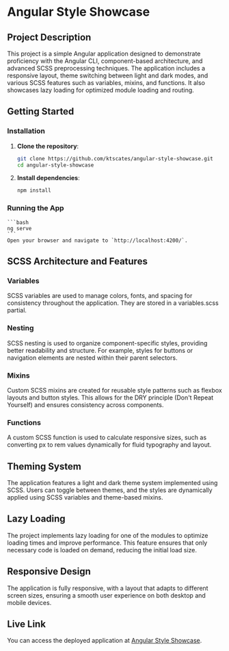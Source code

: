 # Angular Style Showcase

## Project Description

This project is a simple Angular application designed to demonstrate proficiency with the Angular CLI, component-based architecture, and advanced SCSS preprocessing techniques. The application includes a responsive layout, theme switching between light and dark modes, and various SCSS features such as variables, mixins, and functions. It also showcases lazy loading for optimized module loading and routing.

## Getting Started

### Installation

1. **Clone the repository**:

   ```bash
   git clone https://github.com/ktscates/angular-style-showcase.git
   cd angular-style-showcase
   ```

2. **Install dependencies**:

   ```bash
   npm install
   ```

### Running the App

    ```bash
    ng serve
    ```
    Open your browser and navigate to `http://localhost:4200/`.

## SCSS Architecture and Features

### Variables

SCSS variables are used to manage colors, fonts, and spacing for consistency throughout the application. They are stored in a variables.scss partial.

### Nesting

SCSS nesting is used to organize component-specific styles, providing better readability and structure. For example, styles for buttons or navigation elements are nested within their parent selectors.

### Mixins

Custom SCSS mixins are created for reusable style patterns such as flexbox layouts and button styles. This allows for the DRY principle (Don't Repeat Yourself) and ensures consistency across components.

### Functions

A custom SCSS function is used to calculate responsive sizes, such as converting px to rem values dynamically for fluid typography and layout.

## Theming System

The application features a light and dark theme system implemented using SCSS. Users can toggle between themes, and the styles are dynamically applied using SCSS variables and theme-based mixins.

## Lazy Loading

The project implements lazy loading for one of the modules to optimize loading times and improve performance. This feature ensures that only necessary code is loaded on demand, reducing the initial load size.

## Responsive Design

The application is fully responsive, with a layout that adapts to different screen sizes, ensuring a smooth user experience on both desktop and mobile devices.

## Live Link

You can access the deployed application at [Angular Style Showcase](https://ktscates-angular-style-showcase.netlify.app/).
